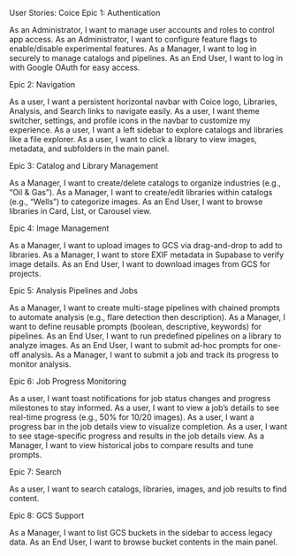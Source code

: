User Stories: Coice
Epic 1: Authentication

As an Administrator, I want to manage user accounts and roles to control app access.
As an Administrator, I want to configure feature flags to enable/disable experimental features.
As a Manager, I want to log in securely to manage catalogs and pipelines.
As an End User, I want to log in with Google OAuth for easy access.

Epic 2: Navigation

As a user, I want a persistent horizontal navbar with Coice logo, Libraries, Analysis, and Search links to navigate easily.
As a user, I want theme switcher, settings, and profile icons in the navbar to customize my experience.
As a user, I want a left sidebar to explore catalogs and libraries like a file explorer.
As a user, I want to click a library to view images, metadata, and subfolders in the main panel.

Epic 3: Catalog and Library Management

As a Manager, I want to create/delete catalogs to organize industries (e.g., “Oil & Gas”).
As a Manager, I want to create/edit libraries within catalogs (e.g., “Wells”) to categorize images.
As an End User, I want to browse libraries in Card, List, or Carousel view.

Epic 4: Image Management

As a Manager, I want to upload images to GCS via drag-and-drop to add to libraries.
As a Manager, I want to store EXIF metadata in Supabase to verify image details.
As an End User, I want to download images from GCS for projects.

Epic 5: Analysis Pipelines and Jobs

As a Manager, I want to create multi-stage pipelines with chained prompts to automate analysis (e.g., flare detection then description).
As a Manager, I want to define reusable prompts (boolean, descriptive, keywords) for pipelines.
As an End User, I want to run predefined pipelines on a library to analyze images.
As an End User, I want to submit ad-hoc prompts for one-off analysis.
As a Manager, I want to submit a job and track its progress to monitor analysis.

Epic 6: Job Progress Monitoring

As a user, I want toast notifications for job status changes and progress milestones to stay informed.
As a user, I want to view a job’s details to see real-time progress (e.g., 50% for 10/20 images).
As a user, I want a progress bar in the job details view to visualize completion.
As a user, I want to see stage-specific progress and results in the job details view.
As a Manager, I want to view historical jobs to compare results and tune prompts.

Epic 7: Search

As a user, I want to search catalogs, libraries, images, and job results to find content.

Epic 8: GCS Support

As a Manager, I want to list GCS buckets in the sidebar to access legacy data.
As an End User, I want to browse bucket contents in the main panel.

